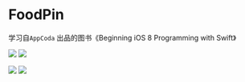 # FoodPin

学习自`AppCoda` 出品的图书《Beginning iOS 8 Programming with Swift》

![](https://github.com/949478479/AppCoda-Study/blob/master/FoodPin-screenshot/1.gif)
![](https://github.com/949478479/AppCoda-Study/blob/master/FoodPin-screenshot/2.gif)

![](https://github.com/949478479/AppCoda-Study/blob/master/FoodPin-screenshot/3.gif)
![](https://github.com/949478479/AppCoda-Study/blob/master/FoodPin-screenshot/4.gif)
